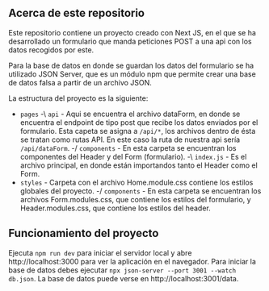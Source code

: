 ## Acerca de este repositorio
Este repositorio contiene un proyecto creado con Next JS, en el que se ha desarrollado un formulario que manda peticiones POST a una api con los datos recogidos por este.

Para la base de datos en donde se guardan los datos del formulario se ha utilizado JSON Server, que es un módulo npm que permite crear una base de datos falsa a partir de un archivo JSON.

La estructura del proyecto es la siguiente:

- `pages`
    -\ `api` - Aqui se encuentra el archivo dataForm, en donde se encuentra el endpoint de tipo post que recibe los datos enviados por el formulario. Esta capeta se asigna a `/api/*`, los archivos dentro de ésta se tratan como rutas API. En este caso la ruta de nuestra api sería `/api/dataForm`.
    -/ `components` - En esta carpeta se encuentran los componentes del Header y del Form (formulario).
    -\ `index.js` - Es el archivo principal, en donde están importandos tanto el Header como el Form.
- `styles` - Carpeta con el archivo Home.module.css contiene los estilos globales del proyecto.
    -/ `components` - En esta carpeta se encuentran los archivos Form.modules.css, que contiene los estilos del formulario, y Header.modules.css, que contiene los estilos del header.


## Funcionamiento del proyecto
Ejecuta `npm run dev` para iniciar el servidor local y abre http://localhost:3000 para ver la aplicación en el navegador.
Para iniciar la base de datos debes ejecutar `npx json-server --port 3001 --watch db.json`. La base de datos puede verse en http://localhost:3001/data.



